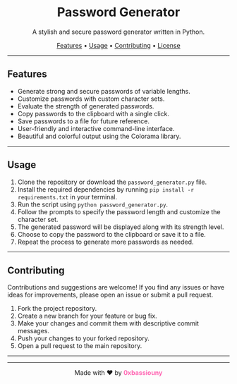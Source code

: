 <h1 align="center">Password Generator</h1>

<p align="center">
 
</p>

<p align="center">A stylish and secure password generator written in Python.</p>

<p align="center">
  <a href="#features">Features</a> •
  <a href="#usage">Usage</a> •
  <a href="#contributing">Contributing</a> •
  <a href="#license">License</a>
</p>

---

## Features

- Generate strong and secure passwords of variable lengths.
- Customize passwords with custom character sets.
- Evaluate the strength of generated passwords.
- Copy passwords to the clipboard with a single click.
- Save passwords to a file for future reference.
- User-friendly and interactive command-line interface.
- Beautiful and colorful output using the Colorama library.

---

## Usage

1. Clone the repository or download the `password_generator.py` file.
2. Install the required dependencies by running `pip install -r requirements.txt` in your terminal.
3. Run the script using `python password_generator.py`.
4. Follow the prompts to specify the password length and customize the character set.
5. The generated password will be displayed along with its strength level.
6. Choose to copy the password to the clipboard or save it to a file.
7. Repeat the process to generate more passwords as needed.

---

## Contributing

Contributions and suggestions are welcome! If you find any issues or have ideas for improvements, please open an issue or submit a pull request.

1. Fork the project repository.
2. Create a new branch for your feature or bug fix.
3. Make your changes and commit them with descriptive commit messages.
4. Push your changes to your forked repository.
5. Open a pull request to the main repository.

---



---

<p align="center">
  Made with ❤️ by <b style="color: #ff69b4">0xbassiouny</b>
</p>
